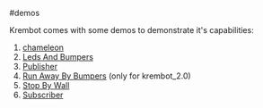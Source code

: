 #demos

Krembot comes with some demos to demonstrate it's capabilities:

1. [chameleon](chameleon.md)
2. [Leds And Bumpers](ledsAndBumpers.md)
3. [Publisher](Publisher.md)
4. [Run Away By Bumpers](RunAwayByBumpers.md) (only for krembot_2.0)
5. [Stop By Wall](StopByWall.md)
6. [Subscriber](Subscriber.md)